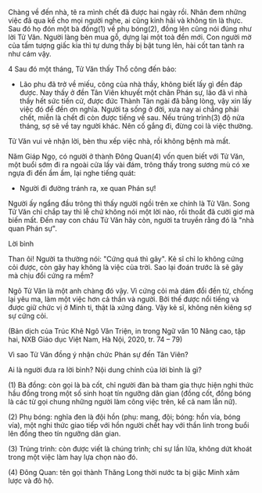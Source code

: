 Chàng về đến nhà, tê ra mình chết đã được hai ngày rồi. Nhân đem những việc đã qua kể cho mọi người nghe, ai cũng kinh hãi và không tin là thực. Sau đó họ đón một bà đồng(1) về phụ bóng(2), đồng lên cũng nói đúng như lời Tử Văn. Người làng bèn mua gỗ, dựng lại một toà đền mới. Con người mờ của tấm tượng giấc kia thì tự dưng thấy bị bật tung lên, hài cốt tan tành ra như cám vậy.

4 Sau đó một tháng, Tử Văn thấy Thổ công đến bảo:

- Lão phu đã trở về miếu, công của nhà thầy, không biết lấy gì đền đáp được. Nay thấy ở đền Tân Viên khuyết một chân Phán sự, lão đã vì nhà thầy hết sức tiến cử, được đức Thành Tản ngài đã bằng lòng, vậy xin lấy việc đó để đền ơn nghĩa. Người ta sống ở đời, xưa nay ai chẳng phải chết, miễn là chết đi còn được tiếng về sau. Nếu trúng trình(3) độ nửa tháng, sợ sẽ về tay người khác. Nên cố gắng đi, đừng coi là việc thường.

Tử Văn vui vẻ nhận lời, bèn thu xếp việc nhà, rồi không bệnh mà mất.

Năm Giáp Ngọ, có người ở thành Đông Quan(4) vốn quen biết với Tử Văn, một buổi sớm đi ra ngoài cửa lấy vài đám, trông thấy trong sương mù có xe ngựa đi đến ầm ầm, lại nghe tiếng quát:

- Người đi đường tránh ra, xe quan Phán sự!

Người ấy ngẩng đầu trông thì thấy người ngồi trên xe chính là Tử Văn. Song Tử Văn chỉ chắp tay thì lễ chứ không nói một lời nào, rồi thoắt đã cười giơ mà biến mất. Đến nay con cháu Tử Văn hãy còn, người ta truyền rằng đó là "nhà quan Phán sự".

Lời bình

Than ôi! Người ta thường nói: "Cứng quá thì gãy". Kẻ sĩ chỉ lo không cứng cỏi được, còn gãy hay không là việc của trời. Sao lại đoán trước là sẽ gãy mà chịu đổi cứng ra mềm?

Ngô Tử Văn là một anh chàng đó vậy. Vì cứng cỏi mà dám đổi đền từ, chống lại yêu ma, làm một việc hơn cả thần và người. Bởi thế được nổi tiếng và được giữ chức vị ở Minh ti, thật là xứng đáng. Vậy kẻ sĩ, không nên kiêng sợ sự cứng cỏi.

(Bản dịch của Trúc Khê Ngô Văn Triện, in trong Ngữ văn 10 Nâng cao, tập hai, NXB Giáo dục Việt Nam, Hà Nội, 2020, tr. 74 – 79)

Vì sao Tử Văn đồng ý nhận chức Phán sự đến Tân Viên?

Ai là người đưa ra lời bình? Nội dung chính của lời bình là gì?

(1) Bà đồng: còn gọi là bà cốt, chỉ người đàn bà tham gia thực hiện nghi thức hầu đồng trong một số sinh hoạt tín ngưỡng dân gian (đồng cốt, đồng bóng là các từ gọi chung những người làm công việc trên, kể cả nam lẫn nữ).

(2) Phụ bóng: nghĩa đen là đội hồn (phụ: mang, đội; bóng: hồn vía, bóng vía), một nghi thức giao tiếp với hồn người chết hay với thần linh trong buổi lên đồng theo tín ngưỡng dân gian.

(3) Trúng trình: còn được viết là chúng trình; chỉ sự lần lữa, không dứt khoát trong một việc làm hay lựa chọn nào đó.

(4) Đông Quan: tên gọi thành Thăng Long thời nước ta bị giặc Minh xâm lược và đô hộ.
